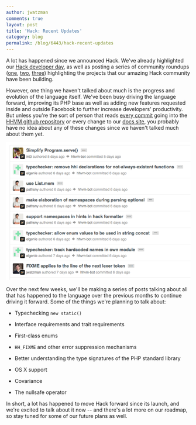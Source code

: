 ```yaml
---
author: jwatzman
comments: true
layout: post
title: 'Hack: Recent Updates'
category: blog
permalink: /blog/6443/hack-recent-updates
---
```


A lot has happened since we announced Hack. We've already highlighted our [Hack developer day](https://www.youtube.com/playlist?list=PLb0IAmt7-GS2fdbb1vVdP8Z8zx1l2L8YS), as well as posting a series of community roundups ([one](http://hhvm.com/blog/4811/hack-community-roundup), [two](http://hhvm.com/blog/5429/hack-community-roundup-2), [three](http://hhvm.com/blog/6005/hack-community-roundup-3)) highlighting the projects that our amazing Hack community have been building.

<!--truncate-->

However, one thing we haven't talked about much is the progress and evolution of the language itself. We've been busy driving the language forward, improving its PHP base as well as adding new features requested inside and outside Facebook to further increase developers' productivity. But unless you're the sort of person that reads [every commit](https://github.com/facebook/hhvm/commits/master) going into the [HHVM github repository](https://github.com/facebook/hhvm) or every change to our [docs site](http://docs.hhvm.com/manual/en/index.php), you probably have no idea about any of these changes since we haven't talked much about them yet.

![List of Hack GitHub Commits](/static/images/posts//Screen-Shot-2014-10-21-at-9.40.09-AM.png)

Over the next few weeks, we'll be making a series of posts talking about all that has happened to the language over the previous months to continue driving it forward. Some of the things we're planning to talk about:




  * Typechecking `new static()`


  * Interface requirements and trait requirements


  * First-class enums


  * `HH_FIXME` and other error suppression mechanisms


  * Better understanding the type signatures of the PHP standard library


  * OS X support


  * Covariance


  * The nullsafe operator


In short, a lot has happened to move Hack forward since its launch, and we're excited to talk about it now -- and there's a lot more on our roadmap, so stay tuned for some of our future plans as well.
